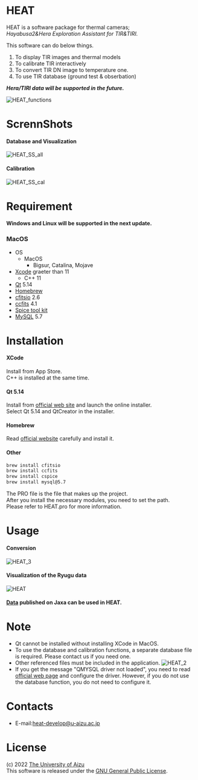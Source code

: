 # HEAT

HEAT is a software package for thermal cameras;\
*Hayabusa2&Hera Exploration Assistant for TIR&TIRI.*

This software can do below things.

1. To display TIR images and thermal models 
1. To calibrate TIR interactively
1. To convert TIR DN image to temperature one.
1. To use TIR database (ground test & obserbation)

***Hera/TIRI data will be supported in the future.***




![HEAT_functions](https://user-images.githubusercontent.com/120307289/207242713-ccd678da-c9e2-49db-b355-d5759525cd2a.png)

# ScrennShots
#### Database and Visualization
![HEAT_SS_all](https://user-images.githubusercontent.com/120307289/207242524-04d970ad-c9de-491d-b1b2-125c2d818449.png)
#### Calibration
![HEAT_SS_cal](https://user-images.githubusercontent.com/120307289/207242527-45f90848-bf7b-4212-869f-71e5637efae2.png)

# Requirement
#### Windows and Linux will be supported in the next update.
### MacOS
- OS
  - MacOS
    - Bigsur, Catalina, Mojave
- [Xcode](https://developer.apple.com/jp/xcode/) graeter than 11
  - C++ 11
- [Qt](https://www.qt.io) 5.14
- [Homebrew](https://brew.sh/index)
- [cfitsio](https://heasarc.gsfc.nasa.gov/fitsio/) 2.6
- [ccfits](https://heasarc.gsfc.nasa.gov/fitsio/ccfits/) 4.1
- [Spice tool kit](https://naif.jpl.nasa.gov/naif/toolkit.html)
- [MySQL](https://www.mysql.com/) 5.7



# Installation

#### XCode
Install from App Store.\
C++ is installed at the same time.

#### Qt 5.14
Install from [official web site](https://www.qt.io/download-qt-installer?hsCtaTracking=99d9dd4f-5681-48d2-b096-470725510d34%7C074ddad0-fdef-4e53-8aa8-5e8a876d6ab4) and launch the online installer.\
Select Qt 5.14 and QtCreator in the installer.

#### Homebrew
Read [official website](https://brew.sh/index) carefully and install it.

#### Other

```bash
brew install cfitsio
brew install ccfits
brew install cspice
brew install mysql@5.7
```

The PRO file is the file that makes up the project.\
After you install the necessary modules, you need to set the path.\
Please refer to HEAT.pro for more information.

# Usage
#### Conversion
![HEAT_3](https://user-images.githubusercontent.com/120307289/207309416-ced044d7-c2ef-493e-af02-96b1699c2a67.gif)

#### Visualization of the Ryugu data
![HEAT](https://user-images.githubusercontent.com/120307289/207255328-e329bc87-37fb-4c2d-bb70-a66a0d7e5af8.gif)
#### [Data](https://data.darts.isas.jaxa.jp/pub/pds4/data/hyb2/hyb2_tir/) published on Jaxa can be used in HEAT.


# Note

* Qt cannot be installed without installing XCode in MacOS.
* To use the database and calibration functions, a separate database file is required. Please contact us if you need one.
* Other referenced files must be included in the application.
![HEAT_2](https://user-images.githubusercontent.com/120307289/207267548-eee94df1-8d87-47b9-9aa0-724e6e46f415.gif)
* If you get the message "QMYSQL driver not loaded", you need to read [official web page](https://doc.qt.io/qt-6/sql-driver.html) and configure the driver. However, if you do not use the database function, you do not need to configure it.

# Contacts
* E-mail:heat-develop@u-aizu.ac.jp

# License
(c) 2022 [The University of Aizu](https://u-aizu.ac.jp/)\
This software is released under the [GNU General Public License](https://en.wikipedia.org/wiki/GNU_General_Public_License).

